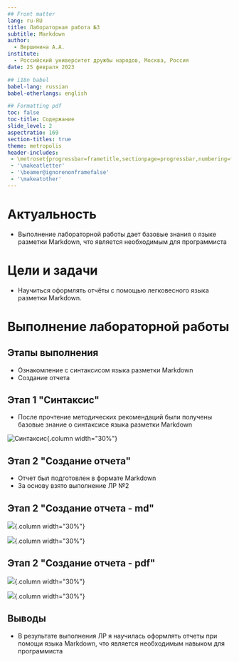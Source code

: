 ```yaml
---
## Front matter
lang: ru-RU
title: Лабораторная работа №3
subtitle: Markdown
author:
  - Вершинина А.А.
institute:
  - Российский университет дружбы народов, Москва, Россия
date: 25 февраля 2023

## i18n babel
babel-lang: russian
babel-otherlangs: english

## Formatting pdf
toc: false
toc-title: Содержание
slide_level: 2
aspectratio: 169
section-titles: true
theme: metropolis
header-includes:
 - \metroset{progressbar=frametitle,sectionpage=progressbar,numbering=fraction}
 - '\makeatletter'
 - '\beamer@ignorenonframefalse'
 - '\makeatother'
---
```



# Актуальность

- Выполнение лабораторной работы дает базовые знания о языке разметки Markdown, что является необходимым для программиста

# Цели и задачи

- Научиться оформлять отчёты с помощью легковесного языка разметки Markdown.

# Выполнение лабораторной работы

## Этапы выполнения

- Ознакомление с синтаксисом языка разметки Markdown
- Создание отчета


## Этап 1 "Синтаксис"

- После прочтение методических рекомендаций были получены базовые знание о синтаксисе языка разметки Markdown


![Синтаксис](./image/11.png){.column width="30%"}



## Этап 2 "Создание отчета"

- Отчет был подготовлен в формате Markdown
- За основу взято выполнение ЛР №2

## Этап 2 "Создание отчета - md"
 

![](./image/12.png){.column width="30%"}

![](./image/13.png){.column width="30%"}


## Этап 2 "Создание отчета - pdf"


![](./image/14.png){.column width="30%"}


![](./image/15.png){.column width="30%"}


## Выводы

- В результате выполнения ЛР я научилась оформлять отчеты при помощи языка Markdown, что является необходимым навыком для программиста



